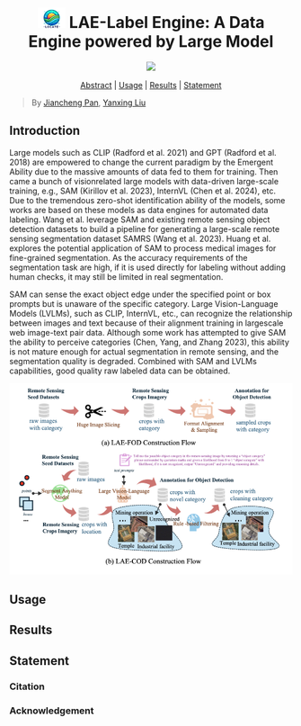 
<h1 align="center"><img width="50" alt="image" src="assets/LAE-logo.png"> LAE-Label Engine: A Data Engine powered by Large Model</h1>
<p align="center">
<a href="http://arxiv.org/abs/2408.09110"><img src="https://img.shields.io/badge/arXiv-Paper-<color>"></a>
</p>
<p align="center">
  <a href="#introduction">Abstract</a> |
  <a href="#usage">Usage</a> |
  <a href="#results">Results</a> |
  <a href="#statement">Statement</a>
</p>

> By [Jiancheng Pan](https://scholar.google.com/citations?user=nRPD3tAAAAAJ&hl=en), [Yanxing Liu](https://github.com/YanxingLiu)

## Introduction
Large models such as CLIP (Radford et al. 2021) and GPT (Radford et al. 2018) are empowered to change the current paradigm by the Emergent Ability due to the massive amounts of data fed to them for training. Then came a bunch of visionrelated large models with data-driven large-scale training, e.g., SAM (Kirillov et al. 2023), InternVL (Chen et al. 2024), etc. Due to the tremendous zero-shot identification ability of the models, some works are based on these models as data engines for automated data labeling. Wang et al. leverage SAM and existing remote sensing object detection datasets to build a pipeline for generating a large-scale remote sensing segmentation dataset SAMRS (Wang et al. 2023). Huang et al. explores the potential application of SAM to process medical images for fine-grained segmentation. As the accuracy requirements of the segmentation task are high, if it is used directly for labeling without adding human checks, it may still be limited in real segmentation.

SAM can sense the exact object edge under the specified point or box prompts but is unaware of the specific category. Large Vision-Language Models (LVLMs), such as CLIP, InternVL, etc., can recognize the relationship between images and text because of their alignment training in largescale web image-text pair data. Although some work has attempted to give SAM the ability to perceive categories (Chen, Yang, and Zhang 2023), this ability is not mature enough for actual segmentation in remote sensing, and the segmentation quality is degraded. Combined with SAM and LVLMs capabilities, good quality raw labeled data can be obtained.

<img alt="image" src="assets/LAE-Label.png">

## Usage

## Results

## Statement

### Citation

### Acknowledgement